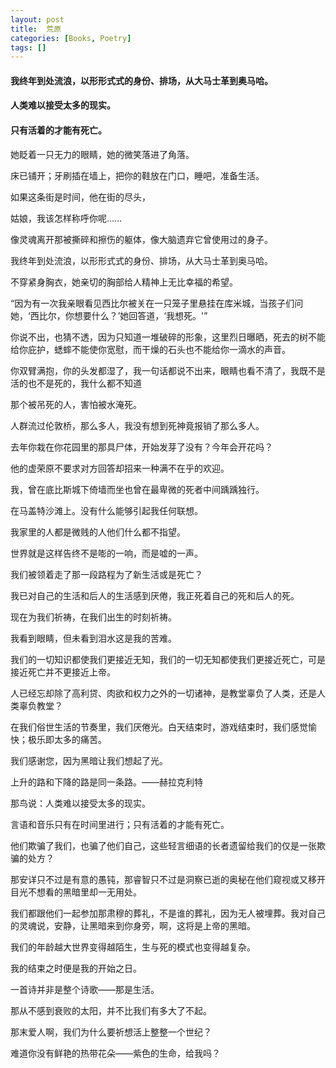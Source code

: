 ```yaml
---
layout: post
title:  荒原
categories: [Books, Poetry]
tags: []
---
```

#### 我终年到处流浪，以形形式式的身份、排场，从大马士革到奥马哈。
#### 人类难以接受太多的现实。
#### 只有活着的才能有死亡。
<!-- more -->
她眨着一只无力的眼睛，她的微笑落进了角落。

床已铺开；牙刷插在墙上，把你的鞋放在门口，睡吧，准备生活。

如果这条街是时间，他在街的尽头，

姑娘，我该怎样称呼你呢……

像灵魂离开那被撕碎和擦伤的躯体，像大脑遗弃它曾使用过的身子。

我终年到处流浪，以形形式式的身份、排场，从大马士革到奥马哈。

不穿紧身胸衣，她亲切的胸部给人精神上无比幸福的希望。

“因为有一次我亲眼看见西比尔被关在一只笼子里悬挂在库米城，当孩子们问她，‘西比尔，你想要什么？’她回答道，‘我想死。'”

你说不出，也猜不透，因为只知道一堆破碎的形象，这里烈日曝晒，死去的树不能给你庇护，蟋蟀不能使你宽慰，而干燥的石头也不能给你一滴水的声音。

你双臂满抱，你的头发都湿了，我一句话都说不出来，眼睛也看不清了，我既不是活的也不是死的，我什么都不知道

那个被吊死的人，害怕被水淹死。

人群流过伦敦桥，那么多人，我没有想到死神竟报销了那么多人。

去年你栽在你花园里的那具尸体，开始发芽了没有？今年会开花吗？

他的虚荣原不要求对方回答却招来一种满不在乎的欢迎。

我，曾在底比斯城下倚墙而坐也曾在最卑微的死者中间踽踽独行。

在马盖特沙滩上。没有什么能够引起我任何联想。

我家里的人都是微贱的人他们什么都不指望。

世界就是这样告终不是嘭的一响，而是嘘的一声。

我们被领着走了那一段路程为了新生活或是死亡？

我已对自己的生活和后人的生活感到厌倦，我正死着自己的死和后人的死。

现在为我们祈祷，在我们出生的时刻祈祷。

我看到眼睛，但未看到泪水这是我的苦难。

我们的一切知识都使我们更接近无知，我们的一切无知都使我们更接近死亡，可是接近死亡并不更接近上帝。

人已经忘却除了高利贷、肉欲和权力之外的一切诸神，是教堂辜负了人类，还是人类辜负教堂？

在我们俗世生活的节奏里，我们厌倦光。白天结束时，游戏结束时，我们感觉愉快；极乐即太多的痛苦。

我们感谢您，因为黑暗让我们想起了光。

上升的路和下降的路是同一条路。——赫拉克利特

那鸟说：人类难以接受太多的现实。

言语和音乐只有在时间里进行；只有活着的才能有死亡。

他们欺骗了我们，也骗了他们自己，这些轻言细语的长者遗留给我们的仅是一张欺骗的处方？

那安详只不过是有意的愚钝，那睿智只不过是洞察已逝的奥秘在他们窥视或又移开目光不想看的黑暗里却一无用处。

我们都跟他们一起参加那肃穆的葬礼，不是谁的葬礼，因为无人被埋葬。我对自己的灵魂说，安静，让黑暗来到你身旁，啊，这将是上帝的黑暗。

我们的年龄越大世界变得越陌生，生与死的模式也变得越复杂。

我的结束之时便是我的开始之日。

一首诗并非是整个诗歌——那是生活。

那从不感到衰败的太阳，并不比我们有多大了不起。

那末爱人啊，我们为什么要祈想活上整整一个世纪？

难道你没有鲜艳的热带花朵——紫色的生命，给我吗？
